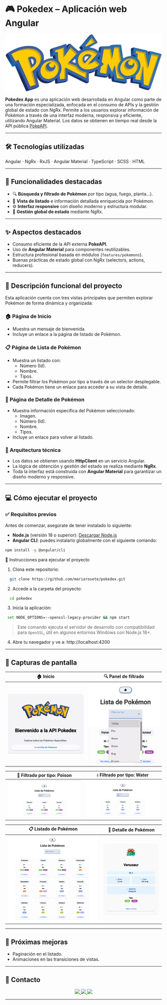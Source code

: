 # 🎮 Pokedex – Aplicación web Angular

![Banner Pokedex](https://github.com/mariarosete/pokedex/blob/main/Banner_Pokedex.png?raw=true)

**Pokedex App** es una aplicación web desarrollada en Angular como parte de una formación especializada, enfocada en el consumo de APIs y la gestión global de estado con NgRx. Permite a los usuarios explorar información de Pokémon a través de una interfaz moderna, responsiva y eficiente, utilizando Angular Material. Los datos se obtienen en tiempo real desde la API pública [PokeAPI](https://pokeapi.co/).


---

## 🛠 Tecnologías utilizadas

Angular · NgRx · RxJS · Angular Material · TypeScript · SCSS · HTML

---

## 🚀 Funcionalidades destacadas

- 🔍 **Búsqueda y filtrado de Pokémon** por tipo (agua, fuego, planta…).
- 📄 **Vista de listado** e información detallada enriquecida por Pokémon.
- ⚙️ **Interfaz responsive** con diseño moderno y estructura modular.
- 🧠 **Gestión global de estado** mediante NgRx.

---

## ✨ Aspectos destacados

- Consumo eficiente de la API externa **PokeAPI**.
- Uso de **Angular Material** para componentes reutilizables.
- Estructura profesional basada en módulos (`features/pokemons`).
- Buenas prácticas de estado global con NgRx (selectors, actions, reducers).

---
## 🧩 Descripción funcional del proyecto

Esta aplicación cuenta con tres vistas principales que permiten explorar Pokémon de forma dinámica y organizada:

### 🏠 Página de Inicio
- Muestra un mensaje de bienvenida.
- Incluye un enlace a la página de listado de Pokémon.

### 📋 Página de Lista de Pokémon
- Muestra un listado con:
  - Número (Id).
  - Nombre.
  - Tipos.
- Permite filtrar los Pokémon por tipo a través de un selector desplegable.
- Cada Pokémon tiene un enlace para acceder a su vista de detalle.

### 📄 Página de Detalle de Pokémon
- Muestra información específica del Pokémon seleccionado:
  - Imagen.
  - Número (Id).
  - Nombre.
  - Tipos.
- Incluye un enlace para volver al listado.

### 🔁 Arquitectura técnica
- Los datos se obtienen usando **HttpClient** en un servicio Angular.
- La lógica de obtención y gestión del estado se realiza mediante **NgRx**.
- Toda la interfaz está construida con **Angular Material** para garantizar un diseño moderno y responsive.
  
---

## 💻 Cómo ejecutar el proyecto

### ✅ Requisitos previos

Antes de comenzar, asegúrate de tener instalado lo siguiente:

- **Node.js** (versión 18 o superior): [Descargar Node.js](https://nodejs.org/)
- **Angular CLI**: puedes instalarlo globalmente con el siguiente comando:

```bash
npm install -g @angular/cli

   ```
🚀 Instrucciones para ejecutar el proyecto

1. Clona este repositorio:

 ```bash
   git clone https://github.com/mariarosete/pokedex.git
   ```

2. Accede a la carpeta del proyecto:

 ```bash
   cd pokedex
  ```

3. Inicia la aplicación:

 ```bash
  set NODE_OPTIONS=--openssl-legacy-provider && npm start
  ```
> Este comando ejecuta el servidor de desarrollo con compatibilidad para `OpenSSL`, útil en algunos entornos Windows con Node.js 18+.
  
4. Abre tu navegador y ve a: http://localhost:4200

---
## 📸 Capturas de pantalla

| 🏠 Inicio | 🔍 Panel de filtrado |
|-----------|----------------------|
| ![Inicio](https://github.com/mariarosete/pokedex/blob/main/screenshots/1.Inicio.png?raw=true) | ![Filtrar](https://github.com/mariarosete/pokedex/blob/main/screenshots/2.Filtrar.png?raw=true) |

| 🧪 Filtrado por tipo: Poison | 💧 Filtrado por tipo: Water |
|-----------------------------|-----------------------------|
| ![Poison](https://github.com/mariarosete/pokedex/blob/main/screenshots/3.FiltradoPoison.png?raw=true) | ![Water](https://github.com/mariarosete/pokedex/blob/main/screenshots/4.FiltradoWater.png?raw=true) |

| 📋 Listado de Pokémon | 📄 Detalle de Pokémon |
|-----------------------|-----------------------|
| ![Listado](https://github.com/mariarosete/pokedex/blob/main/screenshots/5.Listado.png?raw=true) | ![Detalle](https://github.com/mariarosete/pokedex/blob/main/screenshots/6.Detalles.png?raw=true) |

---

## 🔮 Próximas mejoras

- Paginación en el listado.
- Animaciones en las transiciones de vistas.
---

## 📩 Contacto

<p align="center">
  <a href="mailto:marlarosete89@gmail.com">
    <img src="https://img.shields.io/badge/Gmail-D14836?style=for-the-badge&logo=gmail&logoColor=white" />
  </a>
  <a href="https://linkedin.com/in/mariarosetesuarez">
    <img src="https://img.shields.io/badge/LinkedIn-0077B5?style=for-the-badge&logo=linkedin&logoColor=white" />
  </a>
  <a href="https://github.com/mariarosete">
    <img src="https://img.shields.io/badge/GitHub-100000?style=for-the-badge&logo=github&logoColor=white" />
  </a>
</p>


---
